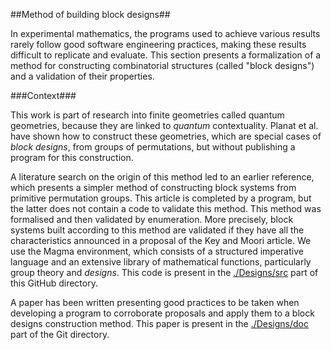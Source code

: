 ##Method of building block designs##

In experimental mathematics, the programs used to achieve various results rarely follow good software engineering practices, making these results difficult to replicate and evaluate. This section presents a formalization of a method for constructing combinatorial structures (called "block designs") and a validation of their properties.

###Context###

This work is part of research into finite geometries called quantum geometries, because they are linked to _quantum_ contextuality. Planat et al. have shown how to construct these geometries, which are special cases of _block designs_, from groups of permutations, but without publishing a program for this construction.

A literature search on the origin of this method led to an earlier reference, which presents a simpler method of constructing block systems from primitive permutation groups. This article is completed by a program, but the latter does not contain a code to validate this method. This method was formalised and then validated by enumeration. More precisely, block systems built according to this method are validated if they have all the characteristics announced in a proposal of the Key and Moori article. We use the Magma environment, which consists of a structured imperative language and an extensive library of mathematical functions, particularly group theory and _designs_. This code is present in the [./Designs/src](https://github.com/quantcert/quantcert.github.io/tree/master/Designs/src) part of this GitHub directory.

A paper has been written presenting good practices to be taken when developing a program to corroborate proposals and apply them to a block designs construction method. This paper is present in the [./Designs/doc](https://github.com/quantcert/quantcert.github.io/tree/master/Designs/src/doc) part of the Git directory.
